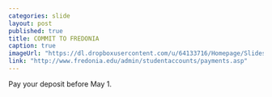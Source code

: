 ```yaml
---
categories: slide
layout: post
published: true
title: COMMIT TO FREDONIA
caption: true
imageUrl: "https://dl.dropboxusercontent.com/u/64133716/Homepage/Slides/transform_1500.jpg"
link: "http://www.fredonia.edu/admin/studentaccounts/payments.asp"
---
```


Pay your deposit before May 1.